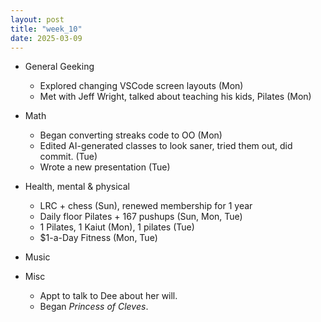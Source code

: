 ```yaml
---
layout: post
title: "week_10"
date: 2025-03-09
---
```


* General Geeking
    - Explored changing VSCode screen layouts (Mon)
    - Met with Jeff Wright, talked about teaching his kids, Pilates (Mon)

* Math
    - Began converting streaks code to OO (Mon)
    - Edited AI-generated classes to look saner, tried them out, did commit. (Tue)
    - Wrote a new presentation (Tue)

* Health, mental & physical
    - LRC + chess (Sun), renewed membership for 1 year
    - Daily floor Pilates + 167 pushups (Sun, Mon, Tue)
    - 1 Pilates, 1 Kaiut (Mon), 1 pilates (Tue)
    - $1-a-Day Fitness (Mon, Tue)

* Music

* Misc
    - Appt to talk to Dee about her will.
    - Began *Princess of Cleves*.
